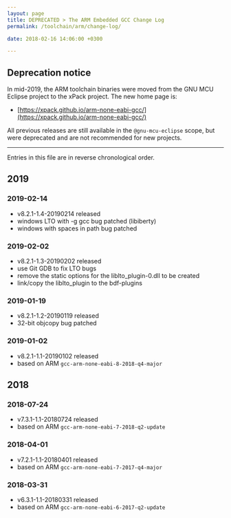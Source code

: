 ```yaml
---
layout: page
title: DEPRECATED > The ARM Embedded GCC Change Log
permalink: /toolchain/arm/change-log/

date: 2018-02-16 14:06:00 +0300

---
```


## Deprecation notice

In mid-2019, the ARM toolchain binaries were moved from the GNU MCU Eclipse
project to the xPack project. The new home page is:

* [https://xpack.github.io/arm-none-eabi-gcc/](https://xpack.github.io/arm-none-eabi-gcc/)

All previous releases are still available in the `@gnu-mcu-eclipse` scope,
but were deprecated and are not recommended for new projects.

___

Entries in this file are in reverse chronological order.

## 2019

### 2019-02-14

- v8.2.1-1.4-20190214 released
- windows LTO with -g gcc bug patched (libiberty)
- windows with spaces in path bug patched

### 2019-02-02

- v8.2.1-1.3-20190202 released
- use Git GDB to fix LTO bugs
- remove the static options for the liblto_plugin-0.dll to be created
- link/copy the liblto_plugin to the bdf-plugins 

### 2019-01-19

- v8.2.1-1.2-20190119 released
- 32-bit objcopy bug patched 

### 2019-01-02

- v8.2.1-1.1-20190102 released
- based on ARM `gcc-arm-none-eabi-8-2018-q4-major`

## 2018

### 2018-07-24

- v7.3.1-1.1-20180724 released
- based on ARM `gcc-arm-none-eabi-7-2018-q2-update`

### 2018-04-01

- v7.2.1-1.1-20180401 released
- based on ARM `gcc-arm-none-eabi-7-2017-q4-major`

### 2018-03-31

- v6.3.1-1.1-20180331 released
- based on ARM `gcc-arm-none-eabi-6-2017-q2-update`

